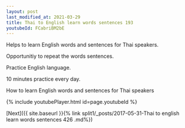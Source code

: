 ```yaml
---
layout: post
last_modified_at: 2021-03-29
title: Thai to English learn words sentences 193 
youtubeId: FCabriBM2bE
---
```

 
 
Helps to learn English words and sentences for Thai speakers.

Opportunitiy to repeat the words sentences. 

Practice English language. 
 
10 minutes practice every day. 
 
How to learn English words and sentences for Thai speakers 
 
{% include youtubePlayer.html id=page.youtubeId %}
 
 
[Next]({{ site.baseurl }}{% link  split1/_posts/2017-05-31-Thai to english learn words sentences 426 .md%})
 
